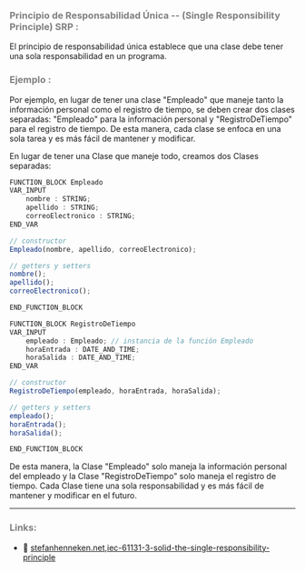 ### <span style="color:grey"> Principio de Responsabilidad Única -- (Single Responsibility Principle) SRP :</span>

El principio de responsabilidad única establece que una clase debe tener una sola responsabilidad en un programa.

### <span style="color:grey"> Ejemplo :</span>
Por ejemplo, en lugar de tener una clase "Empleado" que maneje tanto la información personal como el registro de tiempo, se deben crear dos clases separadas: "Empleado" para la información personal y "RegistroDeTiempo" para el registro de tiempo. De esta manera, cada clase se enfoca en una sola tarea y es más fácil de mantener y modificar.

En lugar de tener una Clase que maneje todo, creamos dos Clases separadas:

```javascript
FUNCTION_BLOCK Empleado
VAR_INPUT
    nombre : STRING;
    apellido : STRING;
    correoElectronico : STRING;
END_VAR

// constructor
Empleado(nombre, apellido, correoElectronico);

// getters y setters
nombre();
apellido();
correoElectronico();

END_FUNCTION_BLOCK
```

```javascript
FUNCTION_BLOCK RegistroDeTiempo
VAR_INPUT
    empleado : Empleado; // instancia de la función Empleado
    horaEntrada : DATE_AND_TIME;
    horaSalida : DATE_AND_TIME;
END_VAR

// constructor
RegistroDeTiempo(empleado, horaEntrada, horaSalida);

// getters y setters
empleado();
horaEntrada();
horaSalida();

END_FUNCTION_BLOCK
```

De esta manera, la Clase "Empleado" solo maneja la información personal del empleado y la Clase "RegistroDeTiempo" solo maneja el registro de tiempo. Cada Clase tiene una sola responsabilidad y es más fácil de mantener y modificar en el futuro.

***
### <span style="color:grey">Links:</span>
- 🔗 [stefanhenneken.net,iec-61131-3-solid-the-single-responsibility-principle](https://stefanhenneken.net/2022/03/10/iec-61131-3-solid-the-single-responsibility-principle/)